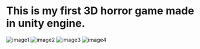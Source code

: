 # This is my first 3D horror game made in unity engine.
![image1](https://user-images.githubusercontent.com/77151114/181913615-1a354833-db93-4abc-8719-b6e416155efa.png)
![image2](https://user-images.githubusercontent.com/77151114/181913618-b998c8c2-7a20-430b-86ff-bb90878cb43a.png)
![image3](https://user-images.githubusercontent.com/77151114/181913620-964269b6-b9c7-4793-9b56-d401ea97c3a2.png)
![image4](https://user-images.githubusercontent.com/77151114/181913623-1eaad469-4480-48a7-b656-4b634df7715e.png)
